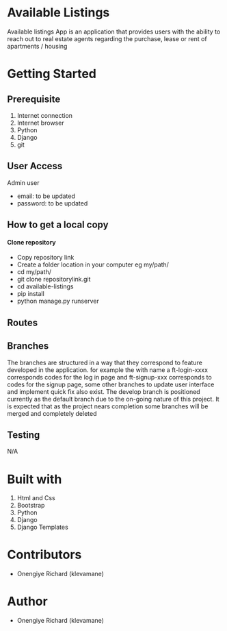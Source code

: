 
# Available Listings
Available listings App is an application that provides users with the ability to reach out to
real estate agents regarding the purchase, lease or rent of apartments / housing

# Getting Started

## Prerequisite
1. Internet connection
2. Internet browser
3. Python
4. Django
5. git



## User Access
Admin user
- email: to be updated
- password: to be updated

## How to get a local copy
#### Clone repository
* Copy repository link
* Create a folder location in your computer eg my/path/
* cd my/path/
* git clone repositorylink.git
* cd available-listings
* pip install
* python manage.py runserver

## Routes



## Branches
The branches are structured in a way that they correspond to feature developed in the application. for example the with name a ft-login-xxxx corresponds codes for the log in page and ft-signup-xxx corresponds to codes for the signup page, some other branches to update user interface and implement quick fix also exist.
The develop branch is positioned currently as the default branch due to the on-going nature of this project. It is expected that as the project nears completion some branches will be merged and completely deleted

## Testing

N/A
    
    

# Built with
1. Html and Css
2. Bootstrap
3. Python
4. Django
4. Django Templates

# Contributors
* Onengiye Richard (klevamane)
# Author
* Onengiye Richard (klevamane)

